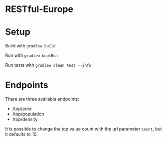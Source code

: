 # RESTful-Europe

# Setup
Build with `gradlew build`

Run with `gradlew bootRun`

Run tests with `gradlew clean test --info`

# Endpoints

There are three available endpoints:
* /top/area
* /top/population
* /top/density

It is possible to change the top value count with the url parameter `count`, but it defaults to 10.

